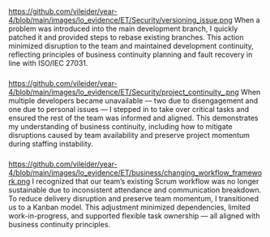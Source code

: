 
###
https://github.com/vileider/year-4/blob/main/images/lo_evidence/ET/Security/versioning_issue.png
When a problem was introduced into the main development branch, I quickly patched it and provided steps to rebase existing branches. This action minimized disruption to the team and maintained development continuity, reflecting principles of business continuity planning and fault recovery in line with ISO/IEC 27031.

###
https://github.com/vileider/year-4/blob/main/images/lo_evidence/ET/Security/project_continuity_.png
When multiple developers became unavailable — two due to disengagement and one due to personal issues — I stepped in to take over critical tasks and ensured the rest of the team was informed and aligned. This demonstrates my understanding of business continuity, including how to mitigate disruptions caused by team availability and preserve project momentum during staffing instability.

###
https://github.com/vileider/year-4/blob/main/images/lo_evidence/ET/business/changing_workflow_framework.png
I recognized that our team’s existing Scrum workflow was no longer sustainable due to inconsistent attendance and communication breakdown. To reduce delivery disruption and preserve team momentum, I transitioned us to a Kanban model. This adjustment minimized dependencies, limited work-in-progress, and supported flexible task ownership — all aligned with business continuity principles.
